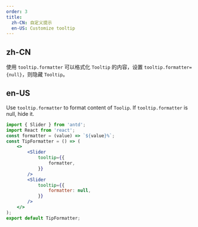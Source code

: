 ```yaml
---
order: 3
title:
  zh-CN: 自定义提示
  en-US: Customize tooltip
---
```


## zh-CN

使用 `tooltip.formatter` 可以格式化 `Tooltip` 的内容，设置 `tooltip.formatter={null}`，则隐藏 `Tooltip`。

## en-US

Use `tooltip.formatter` to format content of `Toolip`. If `tooltip.formatter` is null, hide it.

```jsx
import { Slider } from 'antd';
import React from 'react';
const formatter = (value) => `${value}%`;
const TipFormatter = () => (
	<>
		<Slider
			tooltip={{
				formatter,
			}}
		/>
		<Slider
			tooltip={{
				formatter: null,
			}}
		/>
	</>
);
export default TipFormatter;
```
